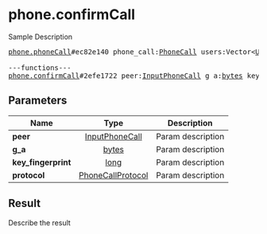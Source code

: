 # phone.confirmCall

Sample Description

<pre>
<a href="../constructor/phone.phoneCall">phone.phoneCall</a>#ec82e140 phone_call:<a href="../type/PhoneCall.md">PhoneCall</a> users:Vector&lt;<a href="../type/User.md">User</a>&gt; = <a href="../type/phone.PhoneCall.md">phone.PhoneCall</a>;

---functions---
<a href="../method/phone.confirmCall.md">phone.confirmCall</a>#2efe1722 peer:<a href="../type/InputPhoneCall.md">InputPhoneCall</a> g_a:<a href="../type/bytes.md">bytes</a> key_fingerprint:<a href="../type/long.md">long</a> protocol:<a href="../type/PhoneCallProtocol.md">PhoneCallProtocol</a> = <a href="../type/phone.PhoneCall.md">phone.PhoneCall</a>;
</pre>

## Parameters

| Name | Type | Description |
|------|:----:|-------------|
| **peer** | [InputPhoneCall](../type/InputPhoneCall.md) | Param description |
| **g_a** | [bytes](../type/bytes.md) | Param description |
| **key_fingerprint** | [long](../type/long.md) | Param description |
| **protocol** | [PhoneCallProtocol](../type/PhoneCallProtocol.md) | Param description |

## Result

Describe the result

